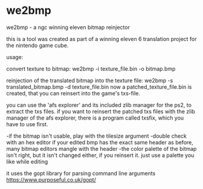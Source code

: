 # we2bmp
we2bmp - a ngc winning eleven bitmap reinjector

this is a tool was created as part of a winning eleven 6 translation project for the nintendo game cube.

usage:

convert texture to bitmap:
we2bmp -i texture_file.bin -o bitmap.bmp

reinjection of the translated bitmap into the texture file:
we2bmp -s translated_bitmap.bmp -d texture_file.bin
now a patched_texture_file.bin is created, that you can reinsert into the game's txs-file.

you can use the 'afs explorer' and its included zlib manager for the ps2, to extract the txs files.
if you want to reinsert the patched txs files with the zlib manager of the afs explorer, there is a program called txsfix, which you have to use first.

-if the bitmap isn't usable, play with the tilesize argument
-double check with an hex editor if your edited bmp has the exact same header as before, many bitmap editors mangle with the header
-the color palette of the bitmap isn't right, but it isn't changed either, if you reinsert it. just use a palette you like while editing

it uses the gopt library for parsing command line arguments
https://www.purposeful.co.uk/gopt/

